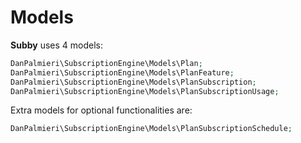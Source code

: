 # Models<a name="models"></a>

**Subby** uses 4 models:

```php
DanPalmieri\SubscriptionEngine\Models\Plan;
DanPalmieri\SubscriptionEngine\Models\PlanFeature;
DanPalmieri\SubscriptionEngine\Models\PlanSubscription;
DanPalmieri\SubscriptionEngine\Models\PlanSubscriptionUsage;
```

Extra models for optional functionalities are:

```php
DanPalmieri\SubscriptionEngine\Models\PlanSubscriptionSchedule;
```
